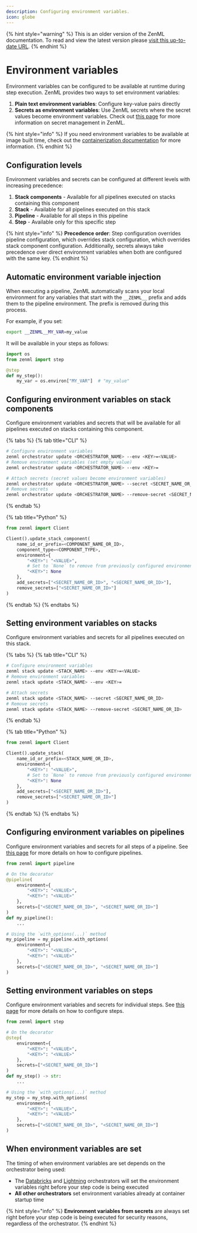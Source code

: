 ```yaml
---
description: Configuring environment variables.
icon: globe
---
```


{% hint style="warning" %}
This is an older version of the ZenML documentation. To read and view the latest version please [visit this up-to-date URL](https://docs.zenml.io).
{% endhint %}


# Environment variables

Environment variables can be configured to be available at runtime during step execution. ZenML provides two ways to set environment variables:

1. **Plain text environment variables**: Configure key-value pairs directly
2. **Secrets as environment variables**: Use ZenML secrets where the secret values become environment variables. Check out [this page](../secrets/secrets.md) for more information on secret management in ZenML.

{% hint style="info" %}
If you need environment variables to be available at image built time, check out the [containerization documentation](../containerization/containerization.md#environment-variables) for more information.
{% endhint %}

## Configuration levels

Environment variables and secrets can be configured at different levels with increasing precedence:

1. **Stack components** - Available for all pipelines executed on stacks containing this component
2. **Stack** - Available for all pipelines executed on this stack
3. **Pipeline** - Available for all steps in this pipeline
4. **Step** - Available only for this specific step

{% hint style="info" %}
**Precedence order**: Step configuration overrides pipeline configuration, which overrides stack configuration, which overrides stack component configuration. Additionally, secrets always take precedence over direct environment variables when both are configured with the same key.
{% endhint %}

## Automatic environment variable injection

When executing a pipeline, ZenML automatically scans your local environment for any variables that start with the `__ZENML__` prefix and adds them to the pipeline environment. The prefix is removed during this process.

For example, if you set:
```bash
export __ZENML__MY_VAR=my_value
```

It will be available in your steps as follows:
```python
import os
from zenml import step

@step
def my_step():
    my_var = os.environ["MY_VAR"]  # "my_value"
```

## Configuring environment variables on stack components

Configure environment variables and secrets that will be available for all pipelines executed on stacks containing this component.

{% tabs %}
{% tab title="CLI" %}
```bash
# Configure environment variables
zenml orchestrator update <ORCHESTRATOR_NAME> --env <KEY>=<VALUE>
# Remove environment variables (set empty value)
zenml orchestrator update <ORCHESTRATOR_NAME> --env <KEY>=

# Attach secrets (secret values become environment variables)
zenml orchestrator update <ORCHESTRATOR_NAME> --secret <SECRET_NAME_OR_ID>
# Remove secrets
zenml orchestrator update <ORCHESTRATOR_NAME> --remove-secret <SECRET_NAME_OR_ID>
```
{% endtab %}

{% tab title="Python" %}
```python
from zenml import Client

Client().update_stack_component(
    name_id_or_prefix=<COMPONENT_NAME_OR_ID>,
    component_type=<COMPONENT_TYPE>,
    environment={
        "<KEY>": "<VALUE>",
        # Set to `None` to remove from previously configured environment
        "<KEY>": None
    },
    add_secrets=["<SECRET_NAME_OR_ID>", "<SECRET_NAME_OR_ID>"],
    remove_secrets=["<SECRET_NAME_OR_ID>"]
)
```
{% endtab %}
{% endtabs %}

## Setting environment variables on stacks

Configure environment variables and secrets for all pipelines executed on this stack.

{% tabs %}
{% tab title="CLI" %}
```bash
# Configure environment variables
zenml stack update <STACK_NAME> --env <KEY>=<VALUE>
# Remove environment variables
zenml stack update <STACK_NAME> --env <KEY>=

# Attach secrets
zenml stack update <STACK_NAME> --secret <SECRET_NAME_OR_ID>
# Remove secrets
zenml stack update <STACK_NAME> --remove-secret <SECRET_NAME_OR_ID>
```
{% endtab %}

{% tab title="Python" %}
```python
from zenml import Client

Client().update_stack(
    name_id_or_prefix=<STACK_NAME_OR_ID>,
    environment={
        "<KEY>": "<VALUE>",
        # Set to `None` to remove from previously configured environment
        "<KEY>": None
    },
    add_secrets=["<SECRET_NAME_OR_ID>"],
    remove_secrets=["<SECRET_NAME_OR_ID>"]
)
```
{% endtab %}
{% endtabs %}

## Configuring environment variables on pipelines

Configure environment variables and secrets for all steps of a pipeline. See [this page](../steps-pipelines/configuration.md) for more details on how to configure pipelines.

```python
from zenml import pipeline

# On the decorator
@pipeline(
    environment={
        "<KEY>": "<VALUE>",
        "<KEY>": "<VALUE>"
    },
    secrets=["<SECRET_NAME_OR_ID>", "<SECRET_NAME_OR_ID>"]
)
def my_pipeline():
    ...

# Using the `with_options(...)` method
my_pipeline = my_pipeline.with_options(
    environment={
        "<KEY>": "<VALUE>",
        "<KEY>": "<VALUE>"
    },
    secrets=["<SECRET_NAME_OR_ID>", "<SECRET_NAME_OR_ID>"]
)
```

## Setting environment variables on steps

Configure environment variables and secrets for individual steps. See [this page](../steps-pipelines/configuration.md) for more details on how to configure steps.

```python
from zenml import step

# On the decorator
@step(
    environment={
        "<KEY>": "<VALUE>",
        "<KEY>": "<VALUE>"
    },
    secrets=["<SECRET_NAME_OR_ID>"]
)
def my_step() -> str:
    ...

# Using the `with_options(...)` method
my_step = my_step.with_options(
    environment={
        "<KEY>": "<VALUE>",
        "<KEY>": "<VALUE>"
    },
    secrets=["<SECRET_NAME_OR_ID>", "<SECRET_NAME_OR_ID>"]
)
```

## When environment variables are set

The timing of when environment variables are set depends on the orchestrator being used:

- The [Databricks](../../component-guide/orchestrators/databricks.md) and [Lightning](../../component-guide/orchestrators/lightning.md) orchestrators will set the environment variables right before your step code is being executed
- **All other orchestrators** set environment variables already at container startup time

{% hint style="info" %}
**Environment variables from secrets** are always set right before your step code is being executed for security reasons, regardless of the orchestrator.
{% endhint %}
